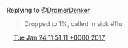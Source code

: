 Replying to [@DromerDenker](https://twitter.com/DromerDenker/status/823506472394981376)

> Dropped to 1%, called in sick \#flu

<img src="../../media/tweet.ico" width="12" /> [Tue Jan 24 11:51:11 +0000 2017](https://twitter.com/DromerDenker/status/823860698103091200)